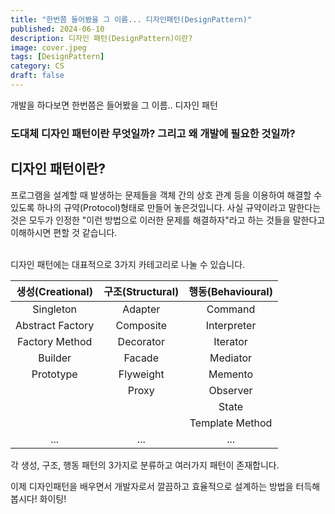 ```yaml
---
title: "한번쯤 들어봤을 그 이름... 디자인패턴(DesignPattern)"
published: 2024-06-10
description: 디자인 패턴(DesignPattern)이란?
image: cover.jpeg
tags: [DesignPattern]
category: CS
draft: false
---
```

개발을 하다보면 한번쯤은 들어봤을 그 이름.. 디자인 패턴

### 도대체 디자인 패턴이란 무엇일까? 그리고 왜 개발에 필요한 것일까?

## 디자인 패턴이란?
프로그램을 설계할 때 발생하는 문제들을 객체 간의 상호 관계 등을 이용하여 해결할 수 있도록 하나의 규약(Protocol)형태로 만들어 놓은것입니다. 사실 규약이라고 말한다는 것은 모두가 인정한 "이런 방법으로 이러한 문제를 해결하자"라고 하는 것들을 말한다고 이해하시면 편할 것 같습니다.

<br>
디자인 패턴에는 대표적으로 3가지 카테고리로 나눌 수 있습니다.<br>

| 생성(Creational) | 구조(Structural) | 행동(Behavioural) |
|:-------:|:--------------:|:---------------:|
|    Singleton     |    Adapter     |     Command     |
| Abstract Factory |   Composite    |   Interpreter   |
|  Factory Method  |   Decorator    |    Iterator     |
|     Builder      |    Facade	     |    Mediator     |
|    Prototype     |   Flyweight    |     Memento     |
|                  |     Proxy      |    Observer     |
|                  |                |      State      |
|                  |                | Template Method |
|       ...        |      ...       |       ...       |

각 생성, 구조, 행동 패턴의 3가지로 분류하고 여러가지 패턴이 존재합니다.

이제 디자인패턴을 배우면서 개발자로서 깔끔하고 효율적으로 설계하는 방법을 터득해 봅시다!
화이팅!

<!--
* #### 생성(Creational)
  * Singleton
  * Abstract Factory
  * Factory Method
  * Builder
  * Prototype
* #### 구조(Structural)
* #### 행동(Behavioural)
-->

